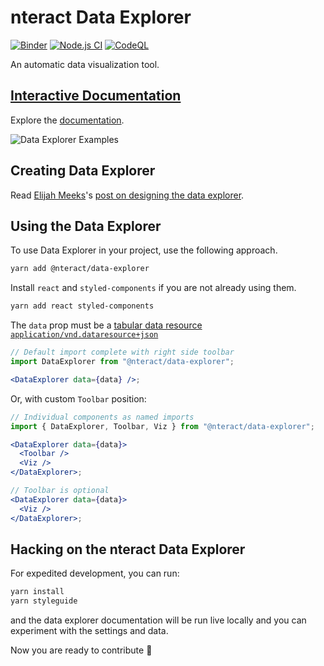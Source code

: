 # nteract Data Explorer

[![Binder](https://mybinder.org/badge.svg)](https://mybinder.org/v2/gh/nteract/examples/master?urlpath=%2Fnteract%2Fedit%2Fpython%2Fhappiness.ipynb)
[![Node.js CI](https://github.com/nteract/data-explorer/actions/workflows/node.js.yml/badge.svg)](https://github.com/nteract/data-explorer/actions/workflows/node.js.yml)
[![CodeQL](https://github.com/nteract/data-explorer/actions/workflows/codeql-analysis.yml/badge.svg)](https://github.com/nteract/data-explorer/actions/workflows/codeql-analysis.yml)

An automatic data visualization tool.

## [Interactive Documentation](https://data-explorer.nteract.io/)

Explore the [documentation](https://data-explorer.nteract.io/).

![Data Explorer Examples](https://user-images.githubusercontent.com/1863892/55675008-07632e80-5871-11e9-9dac-0a71450faf7b.gif)

## Creating Data Explorer

Read [Elijah Meeks](https://twitter.com/elijah_meeks)'s [post on designing the data explorer](https://blog.nteract.io/designing-the-nteract-data-explorer-f4476d53f897).

## Using the Data Explorer

To use Data Explorer in your project, use the following approach.

```bash
yarn add @nteract/data-explorer
```

Install `react` and `styled-components` if you are not already using them.

```bash
yarn add react styled-components
```

The `data` prop must be a [tabular data resource `application/vnd.dataresource+json`](https://frictionlessdata.io/specs/tabular-data-resource/)

```jsx
// Default import complete with right side toolbar
import DataExplorer from "@nteract/data-explorer";

<DataExplorer data={data} />;
```

Or, with custom `Toolbar` position:

```jsx
// Individual components as named imports
import { DataExplorer, Toolbar, Viz } from "@nteract/data-explorer";

<DataExplorer data={data}>
  <Toolbar />
  <Viz />
</DataExplorer>;

// Toolbar is optional
<DataExplorer data={data}>
  <Viz />
</DataExplorer>;
```

## Hacking on the nteract Data Explorer

For expedited development, you can run:

```bash
yarn install
yarn styleguide
```

and the data explorer documentation will be run live locally and you can experiment with the settings and data.

Now you are ready to contribute :tada:
